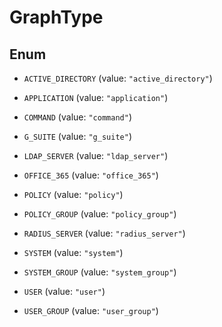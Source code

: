 

# GraphType

## Enum


* `ACTIVE_DIRECTORY` (value: `"active_directory"`)

* `APPLICATION` (value: `"application"`)

* `COMMAND` (value: `"command"`)

* `G_SUITE` (value: `"g_suite"`)

* `LDAP_SERVER` (value: `"ldap_server"`)

* `OFFICE_365` (value: `"office_365"`)

* `POLICY` (value: `"policy"`)

* `POLICY_GROUP` (value: `"policy_group"`)

* `RADIUS_SERVER` (value: `"radius_server"`)

* `SYSTEM` (value: `"system"`)

* `SYSTEM_GROUP` (value: `"system_group"`)

* `USER` (value: `"user"`)

* `USER_GROUP` (value: `"user_group"`)



